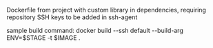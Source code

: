 Dockerfile from project with custom library in dependencies, requiring repository SSH keys to be added in ssh-agent 

sample build command:
docker build --ssh default --build-arg ENV=$STAGE -t $IMAGE .
